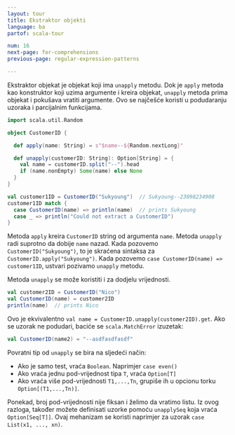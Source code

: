 ```yaml
---
layout: tour
title: Ekstraktor objekti
language: ba
partof: scala-tour

num: 16
next-page: for-comprehensions
previous-page: regular-expression-patterns

---
```


Ekstraktor objekat je objekat koji ima `unapply` metodu.
Dok je `apply` metoda kao konstruktor koji uzima argumente i kreira objekat, `unapply` metoda prima objekat i pokušava vratiti argumente. 
Ovo se najčešće koristi u podudaranju uzoraka i parcijalnim funkcijama.

```scala mdoc
import scala.util.Random

object CustomerID {

  def apply(name: String) = s"$name--${Random.nextLong}"

  def unapply(customerID: String): Option[String] = {
    val name = customerID.split("--").head
    if (name.nonEmpty) Some(name) else None
  }
}

val customer1ID = CustomerID("Sukyoung")  // Sukyoung--23098234908
customer1ID match {
  case CustomerID(name) => println(name)  // prints Sukyoung
  case _ => println("Could not extract a CustomerID")
}
```

Metoda `apply` kreira `CustomerID` string od argumenta `name`. 
Metoda `unapply` radi suprotno da dobije `name` nazad. 
Kada pozovemo `CustomerID("Sukyoung")`, to je skraćena sintaksa za `CustomerID.apply("Sukyoung")`. 
Kada pozovemo `case CustomerID(name) => customer1ID`, ustvari pozivamo `unapply` metodu.

Metoda `unapply` se može koristiti i za dodjelu vrijednosti.

```scala mdoc
val customer2ID = CustomerID("Nico")
val CustomerID(name) = customer2ID
println(name)  // prints Nico
```

Ovo je ekvivalentno `val name = CustomerID.unapply(customer2ID).get`. Ako se uzorak ne podudari, baciće se  `scala.MatchError` izuzetak:

```scala mdoc:crash
val CustomerID(name2) = "--asdfasdfasdf"
```

Povratni tip od `unapply` se bira na sljedeći način:

* Ako je samo test, vraća `Boolean`. Naprimjer `case even()`
* Ako vraća jednu pod-vrijednost tipa `T`, vraća `Option[T]`
* Ako vraća više pod-vrijednosti `T1,...,Tn`, grupiše ih u opcionu torku `Option[(T1,...,Tn)]`.

Ponekad, broj pod-vrijednosti nije fiksan i želimo da vratimo listu.
Iz ovog razloga, također možete definisati uzorke pomoću `unapplySeq` koja vraća `Option[Seq[T]]`.
Ovaj mehanizam se koristi naprimjer za uzorak `case List(x1, ..., xn)`.
